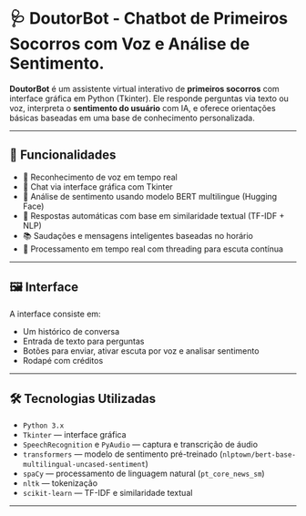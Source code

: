# 🩺 DoutorBot - Chatbot de Primeiros Socorros com Voz e Análise de Sentimento.

**DoutorBot** é um assistente virtual interativo de **primeiros socorros** com interface gráfica em Python (Tkinter). Ele responde perguntas via texto ou voz, interpreta o **sentimento do usuário** com IA, e oferece orientações básicas baseadas em uma base de conhecimento personalizada.

---

## 🚀 Funcionalidades

- 🎤 Reconhecimento de voz em tempo real
- 💬 Chat via interface gráfica com Tkinter
- 🧠 Análise de sentimento usando modelo BERT multilingue (Hugging Face)
- 🧾 Respostas automáticas com base em similaridade textual (TF-IDF + NLP)
- 📚 Saudações e mensagens inteligentes baseadas no horário
- 🔄 Processamento em tempo real com threading para escuta contínua

---

## 🖼️ Interface

A interface consiste em:
- Um histórico de conversa
- Entrada de texto para perguntas
- Botões para enviar, ativar escuta por voz e analisar sentimento
- Rodapé com créditos

---

## 🛠️ Tecnologias Utilizadas

- `Python 3.x`
- `Tkinter` — interface gráfica
- `SpeechRecognition` e `PyAudio` — captura e transcrição de áudio
- `transformers` — modelo de sentimento pré-treinado (`nlptown/bert-base-multilingual-uncased-sentiment`)
- `spaCy` — processamento de linguagem natural (`pt_core_news_sm`)
- `nltk` — tokenização
- `scikit-learn` — TF-IDF e similaridade textual

---



